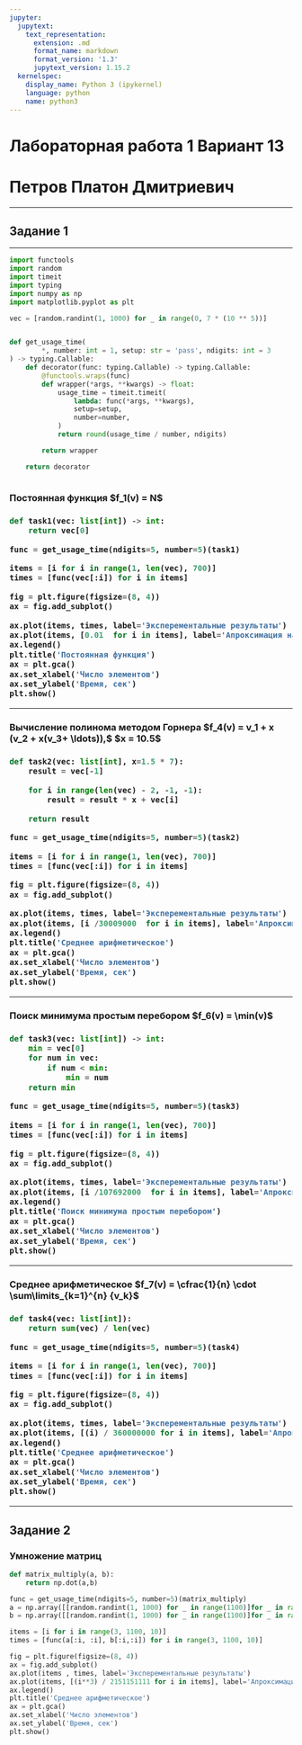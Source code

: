 ```yaml
---
jupyter:
  jupytext:
    text_representation:
      extension: .md
      format_name: markdown
      format_version: '1.3'
      jupytext_version: 1.15.2
  kernelspec:
    display_name: Python 3 (ipykernel)
    language: python
    name: python3
---
```


<p><h1>Лабораторная работа 1 Вариант 13</h1></p>
<p><h1>Петров Платон Дмитриевич</h1></p>


--------


<h2>Задание 1</h2>


----

```python
import functools
import random
import timeit
import typing
import numpy as np
import matplotlib.pyplot as plt

vec = [random.randint(1, 1000) for _ in range(0, 7 * (10 ** 5))]


def get_usage_time(
        *, number: int = 1, setup: str = 'pass', ndigits: int = 3
) -> typing.Callable:
    def decorator(func: typing.Callable) -> typing.Callable:
        @functools.wraps(func)
        def wrapper(*args, **kwargs) -> float:
            usage_time = timeit.timeit(
                lambda: func(*args, **kwargs),
                setup=setup,
                number=number,
            )
            return round(usage_time / number, ndigits)

        return wrapper

    return decorator



```

<h3>Постоянная функция $f_1(v) = N$ <h3>

```python
def task1(vec: list[int]) -> int:
    return vec[0]
```

```python
func = get_usage_time(ndigits=5, number=5)(task1)

items = [i for i in range(1, len(vec), 700)]
times = [func(vec[:i]) for i in items]

fig = plt.figure(figsize=(8, 4))
ax = fig.add_subplot()

ax.plot(items, times, label='Эксперементальные результаты')
ax.plot(items, [0.01  for i in items], label='Апроксимация на основе теоретических оценок')
ax.legend()
plt.title('Постоянная функция')
ax = plt.gca()
ax.set_xlabel('Число элементов')
ax.set_ylabel('Время, сек')
plt.show()


```

---


<h3>Вычисление полинома методом Горнера $f_4(v) = v_1 + x (v_2 + x(v_3+ \ldots)),$     $x = 10.5$ <h3>

```python
def task2(vec: list[int], x=1.5 * 7):
    result = vec[-1]

    for i in range(len(vec) - 2, -1, -1):
        result = result * x + vec[i]

    return result
```

```python
func = get_usage_time(ndigits=5, number=5)(task2)

items = [i for i in range(1, len(vec), 700)]
times = [func(vec[:i]) for i in items]

fig = plt.figure(figsize=(8, 4))
ax = fig.add_subplot()

ax.plot(items, times, label='Эксперементальные результаты')
ax.plot(items, [i /30009000  for i in items], label='Апроксимация на основе теоретических оценок')
ax.legend()
plt.title('Среднее арифметическое')
ax = plt.gca()
ax.set_xlabel('Число элементов')
ax.set_ylabel('Время, сек')
plt.show()


```

----


<h3>Поиск минимума простым перебором $f_6(v) = \min(v)$ <h3>

```python
def task3(vec: list[int]) -> int:
    min = vec[0]
    for num in vec:
        if num < min:
            min = num
    return min
```

```python
func = get_usage_time(ndigits=5, number=5)(task3)

items = [i for i in range(1, len(vec), 700)]
times = [func(vec[:i]) for i in items]

fig = plt.figure(figsize=(8, 4))
ax = fig.add_subplot()

ax.plot(items, times, label='Эксперементальные результаты')
ax.plot(items, [i /107692000  for i in items], label='Апроксимация на основе теоретических оценок')
ax.legend()
plt.title('Поиск минимума простым перебором')
ax = plt.gca()
ax.set_xlabel('Число элементов')
ax.set_ylabel('Время, сек')
plt.show()

```

---


<h3>Среднее арифметическое $f_7(v) = \cfrac{1}{n} \cdot \sum\limits_{k=1}^{n} {v_k}$ <h3>

```python
def task4(vec: list[int]):
    return sum(vec) / len(vec)
```

```python
func = get_usage_time(ndigits=5, number=5)(task4)

items = [i for i in range(1, len(vec), 700)]
times = [func(vec[:i]) for i in items]

fig = plt.figure(figsize=(8, 4))
ax = fig.add_subplot()

ax.plot(items, times, label='Эксперементальные результаты')
ax.plot(items, [(i) / 360000000 for i in items], label='Апроксимация на основе теоретических оценок')
ax.legend()
plt.title('Среднее арифметическое')
ax = plt.gca()
ax.set_xlabel('Число элементов')
ax.set_ylabel('Время, сек')
plt.show()


```

---


<h2>Задание 2</h2>


<h3>Умножение матриц</h3>

```python
def matrix_multiply(a, b):
    return np.dot(a,b)
```

```python
func = get_usage_time(ndigits=5, number=5)(matrix_multiply)
a = np.array([[random.randint(1, 1000) for _ in range(1100)]for _ in range(1100)])
b = np.array([[random.randint(1, 1000) for _ in range(1100)]for _ in range(1100)])

items = [i for i in range(3, 1100, 10)]
times = [func(a[:i, :i], b[:i,:i]) for i in range(3, 1100, 10)]

fig = plt.figure(figsize=(8, 4))
ax = fig.add_subplot()
ax.plot(items , times, label='Эксперементальные результаты')
ax.plot(items, [(i**3) / 2151151111 for i in items], label='Апроксимация на основе теоретических оценок')
ax.legend()
plt.title('Среднее арифметическое')
ax = plt.gca()
ax.set_xlabel('Число элементов')
ax.set_ylabel('Время, сек')
plt.show()
```

```python

```
